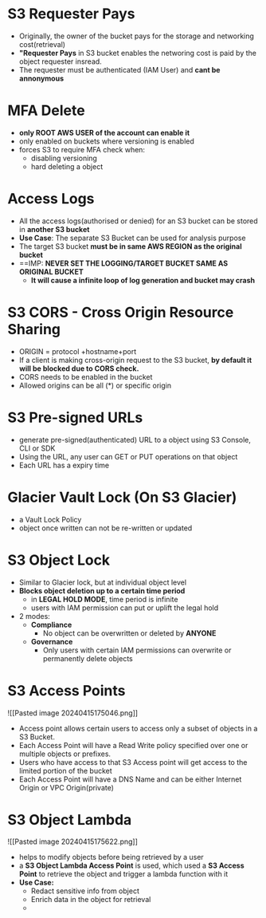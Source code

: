 

# S3 Requester Pays

- Originally, the owner of the bucket pays for the storage and networking cost(retrieval)
- **"Requester Pays** in S3 bucket enables the networing cost is paid by the object requester insread.
- The requester must be authenticated (IAM User) and **cant be annonymous**

# MFA Delete

- **only ROOT AWS USER of the account can enable it**
- only enabled on buckets where versioning is enabled
- forces S3 to require MFA check when:
	- disabling versioning
	- hard deleting a object

# Access Logs

- All the access logs(authorised or denied) for an S3 bucket can be stored in **another S3 bucket**
- **Use Case**: The separate S3 Bucket can be used for analysis purpose
- The target S3 bucket **must be in same AWS REGION as the original bucket**
- ==IMP: **NEVER SET THE LOGGING/TARGET BUCKET SAME AS ORIGINAL BUCKET**
	- **It will cause a infinite loop of log generation and bucket may crash**

# S3 CORS - Cross Origin Resource Sharing

-  ORIGIN = protocol +hostname+port
- If a client is making cross-origin request to the S3 bucket, **by default it will be blocked due to CORS check.**
- CORS needs to be enabled in the bucket
- Allowed origins can be all (\*) or specific origin


# S3 Pre-signed URLs

- generate pre-signed(authenticated) URL to a object using S3 Console, CLI or SDK
- Using the URL, any user can GET or PUT operations on that object
- Each URL has a expiry time

# Glacier Vault Lock (On S3 Glacier)

- a Vault Lock Policy
- object once written can not be re-written or updated

# S3 Object Lock

- Similar to Glacier lock, but at individual object level
- **Blocks object deletion up to  a certain time period**
	- in **LEGAL HOLD MODE**, time period is infinite
	- users with IAM permission can put or uplift the legal hold
- 2 modes:
	- **Compliance**
		- No object can be overwritten or deleted by **ANYONE**
	- **Governance**
		- Only users with certain IAM permissions can overwrite or permanently delete objects


# S3 Access Points
![[Pasted image 20240415175046.png]]
- Access point allows certain users to access only a subset of objects in a S3 Bucket.
- Each Access Point will have a Read Write policy specified over one or multiple objects or prefixes.
- Users who have access to that S3 Access point will get access to the limited portion of the bucket
- Each Access Point will have a DNS Name and can be either Internet Origin or VPC Origin(private)



# S3 Object Lambda
![[Pasted image 20240415175622.png]]
- helps to modify objects before being retrieved by a user
- a **S3 Object Lambda Access Point** is used, which used a **S3 Access Point** to retrieve the object and trigger a lambda function with it
- **Use Case:**
	- Redact sensitive info from object
	- Enrich data in the object for retrieval
	- 